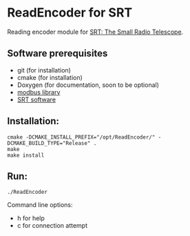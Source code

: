 # ReadEncoder for SRT
Reading encoder module for [SRT: The Small Radio Telescope](https://www.haystack.mit.edu/haystack-public-outreach/srt-the-small-radio-telescope-for-education/).


## Software prerequisites
* git (for installation)
* cmake (for installation)
* Doxygen (for documentation, soon to be optional)
* [modbus library](https://github.com/stephane/libmodbus)
* [SRT software](https://www.haystack.mit.edu/haystack-public-outreach/srt-the-small-radio-telescope-for-education/)

## Installation:
```
cmake -DCMAKE_INSTALL_PREFIX="/opt/ReadEncoder/" -DCMAKE_BUILD_TYPE="Release" .
make
make install
```

## Run:
```
./ReadEncoder
```
Command line options:
* h for help
* c for connection attempt
